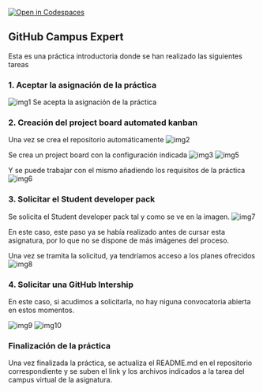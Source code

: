 [![Open in Codespaces](https://classroom.github.com/assets/launch-codespace-2972f46106e565e64193e422d61a12cf1da4916b45550586e14ef0a7c637dd04.svg)](https://classroom.github.com/open-in-codespaces?assignment_repo_id=15966798)
## GitHub Campus Expert
Esta es una práctica introductoria donde se han realizado las siguientes tareas

### 1. Aceptar la asignación de la práctica
![img1]
Se acepta la asignación de la práctica

### 2. Creación del project board automated kanban
Una vez se crea el repositorio automáticamente
![img2]

Se crea un project board con la configuración indicada
![img3]
![img5]

Y se puede trabajar con el mismo añadiendo los requisitos de la práctica
![img6]

### 3. Solicitar el Student developer pack
Se solicita el Student developer pack tal y como se ve en la imagen.
![img7]

En este caso, este paso ya se había realizado antes de cursar esta asignatura, por lo que no se dispone de más imágenes del proceso.

Una vez se tramita la solicitud, ya tendríamos acceso a los planes ofrecidos
![img8]

### 4. Solicitar una GitHub Intership
En este caso, si acudimos a solicitarla, no hay niguna convocatoria abierta en estos momentos.

![img9]
![img10]

### Finalización de la práctica
Una vez finalizada la práctica, se actualiza el README.md en el repositorio correspondiente y se suben el link y los archivos indicados a la tarea del campus virtual de la asignatura.


[img1]: /images/intro1.png
[img2]: /images/board1.png
[img3]: /images/board2.png
[img4]: /images/board3.png
[img5]: /images/board4.png
[img6]: /images/board5.png
[img7]: /images/s1.png
[img8]: /images/s2.png
[img9]: /images/i1.png
[img10]: /images/i2.png